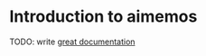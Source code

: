 # Introduction to aimemos

TODO: write [great documentation](http://jacobian.org/writing/what-to-write/)
